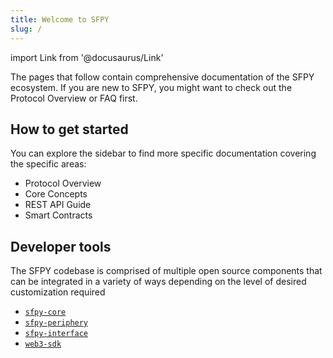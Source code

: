 ```yaml
---
title: Welcome to SFPY
slug: /
---
```


import Link from '@docusaurus/Link'

The pages that follow contain comprehensive documentation of the SFPY ecosystem. If you are new to SFPY, you might want to check out the <Link to="/docs/01-protocol/01-how-sfpy-works">Protocol Overview</Link> or <Link to="/docs/faq/index">FAQ</Link> first.

## How to get started

You can explore the sidebar to find more specific documentation covering the specific areas:
- <Link to="/docs/01-protocol/01-how-sfpy-works">Protocol Overview</Link>
- <Link to="/docs/02-core/01-payments">Core Concepts</Link>
- <Link to="/docs/05-api/01-introduction">REST API Guide</Link>
- <Link to="/docs/03-smart-contracts/01-quick-start">Smart Contracts</Link>

## Developer tools

The SFPY codebase is comprised of multiple open source components that can be integrated in a variety of ways depending on the level of desired customization required
- [`sfpy-core`](https://github.com/sfpyhub/sfpy-core)
- [`sfpy-periphery`](https://github.com/sfpyhub/sfpy-periphery)
- [`sfpy-interface`](https://github.com/sfpyhub/interface)
- [`web3-sdk`](https://github.com/sfpyhub/web3-sdk)